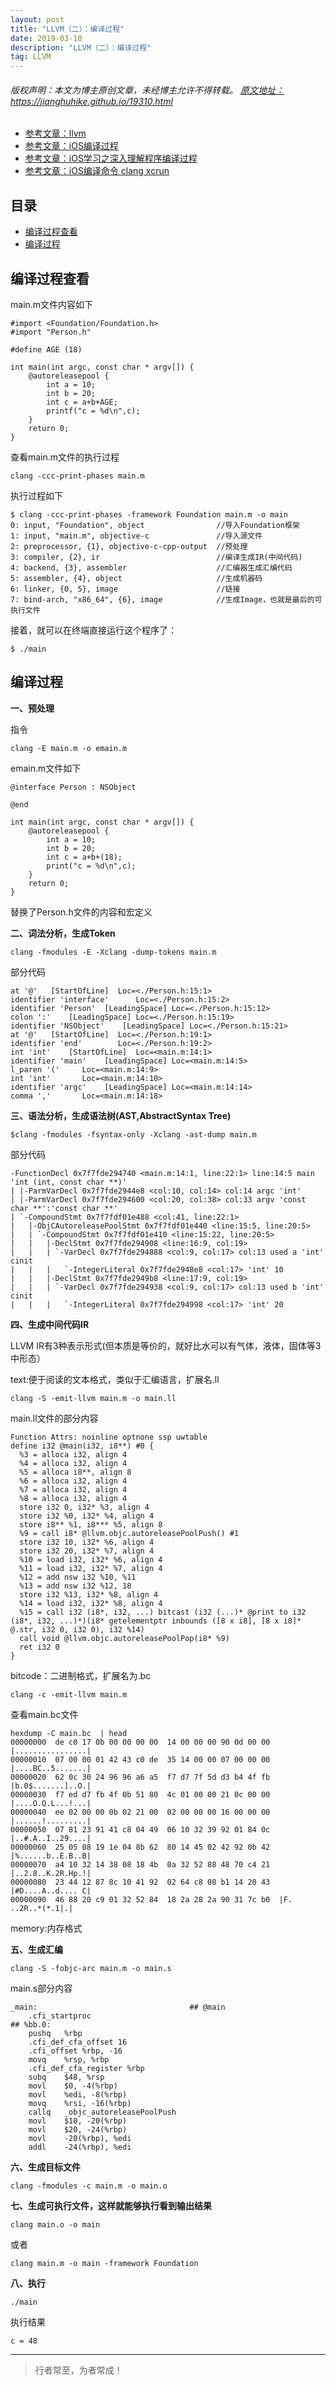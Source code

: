 ```yaml
---
layout: post
title: "LLVM（二）：编译过程"
date: 2019-03-10 
description: "LLVM（二）：编译过程"
tag: LLVM
--- 
```


<h6>
  版权声明：本文为博主原创文章，未经博主允许不得转载。
  <a target="_blank" href="https://jianghuhike.github.io/19310.html">
  原文地址：https://jianghuhike.github.io/19310.html 
  </a>
</h6>

- [参考文章：llvm](https://www.jianshu.com/p/72bbcb8d109a)
- [参考文章：iOS编译过程](https://www.jianshu.com/p/3c51a42b87a6)
- [参考文章：iOS学习之深入理解程序编译过程](https://www.jianshu.com/p/7d71d15e3099)
- [参考文章：iOS编译命令 clang xcrun](https://www.jianshu.com/p/80240af0bac6)



## 目录
* [编译过程查看](#content1)
* [编译过程](#content2)


<!-- ************************************************ -->
## <a id="content1"></a> 编译过程查看

main.m文件内容如下
```
#import <Foundation/Foundation.h>
#import "Person.h"

#define AGE (18)

int main(int argc, const char * argv[]) {
    @autoreleasepool {
        int a = 10;
        int b = 20;
        int c = a+b+AGE;
        printf("c = %d\n",c);
    }
    return 0;
}
```

查看main.m文件的执行过程     
```
clang -ccc-print-phases main.m
```

执行过程如下
```
$ clang -ccc-print-phases -framework Foundation main.m -o main
0: input, "Foundation", object                //导入Foundation框架
1: input, "main.m", objective-c               //导入源文件
2: preprocessor, {1}, objective-c-cpp-output  //预处理
3: compiler, {2}, ir                          //编译生成IR(中间代码)
4: backend, {3}, assembler                    //汇编器生成汇编代码
5: assembler, {4}, object                     //生成机器码
6: linker, {0, 5}, image                      //链接
7: bind-arch, "x86_64", {6}, image            //生成Image，也就是最后的可执行文件
```

接着，就可以在终端直接运行这个程序了：
```
$ ./main
```

<!-- ************************************************ -->
## <a id="content2"></a> 编译过程

**一、预处理**

指令
```
clang -E main.m -o emain.m
```

emain.m文件如下
```
@interface Person : NSObject

@end

int main(int argc, const char * argv[]) {
    @autoreleasepool {
        int a = 10;
        int b = 20;
        int c = a+b+(18);
        print("c = %d\n",c);
    }
    return 0;
}
```
替换了Person.h文件的内容和宏定义

**二、词法分析，生成Token**

```
clang -fmodules -E -Xclang -dump-tokens main.m
```

部分代码
```
at '@'	 [StartOfLine]	Loc=<./Person.h:15:1>
identifier 'interface'		Loc=<./Person.h:15:2>
identifier 'Person'	 [LeadingSpace]	Loc=<./Person.h:15:12>
colon ':'	 [LeadingSpace]	Loc=<./Person.h:15:19>
identifier 'NSObject'	 [LeadingSpace]	Loc=<./Person.h:15:21>
at '@'	 [StartOfLine]	Loc=<./Person.h:19:1>
identifier 'end'		Loc=<./Person.h:19:2>
int 'int'	 [StartOfLine]	Loc=<main.m:14:1>
identifier 'main'	 [LeadingSpace]	Loc=<main.m:14:5>
l_paren '('		Loc=<main.m:14:9>
int 'int'		Loc=<main.m:14:10>
identifier 'argc'	 [LeadingSpace]	Loc=<main.m:14:14>
comma ','		Loc=<main.m:14:18>
```

**三、语法分析，生成语法树(AST,AbstractSyntax Tree)**

```
$clang -fmodules -fsyntax-only -Xclang -ast-dump main.m
```
部分代码
```
-FunctionDecl 0x7f7fde294740 <main.m:14:1, line:22:1> line:14:5 main 'int (int, const char **)'
| |-ParmVarDecl 0x7f7fde2944e8 <col:10, col:14> col:14 argc 'int'
| |-ParmVarDecl 0x7f7fde294600 <col:20, col:38> col:33 argv 'const char **':'const char **'
| `-CompoundStmt 0x7f7fdf01e488 <col:41, line:22:1>
|   |-ObjCAutoreleasePoolStmt 0x7f7fdf01e440 <line:15:5, line:20:5>
|   | `-CompoundStmt 0x7f7fdf01e410 <line:15:22, line:20:5>
|   |   |-DeclStmt 0x7f7fde294908 <line:16:9, col:19>
|   |   | `-VarDecl 0x7f7fde294888 <col:9, col:17> col:13 used a 'int' cinit
|   |   |   `-IntegerLiteral 0x7f7fde2948e8 <col:17> 'int' 10
|   |   |-DeclStmt 0x7f7fde2949b8 <line:17:9, col:19>
|   |   | `-VarDecl 0x7f7fde294938 <col:9, col:17> col:13 used b 'int' cinit
|   |   |   `-IntegerLiteral 0x7f7fde294998 <col:17> 'int' 20
```

**四、生成中间代码IR**

LLVM IR有3种表示形式(但本质是等价的，就好比水可以有气体，液体，固体等3中形态）

text:便于阅读的文本格式，类似于汇编语言，扩展名.ll
```
clang -S -emit-llvm main.m -o main.ll
```
main.ll文件的部分内容
```
Function Attrs: noinline optnone ssp uwtable
define i32 @main(i32, i8**) #0 {
  %3 = alloca i32, align 4
  %4 = alloca i32, align 4
  %5 = alloca i8**, align 8
  %6 = alloca i32, align 4
  %7 = alloca i32, align 4
  %8 = alloca i32, align 4
  store i32 0, i32* %3, align 4
  store i32 %0, i32* %4, align 4
  store i8** %1, i8*** %5, align 8
  %9 = call i8* @llvm.objc.autoreleasePoolPush() #1
  store i32 10, i32* %6, align 4
  store i32 20, i32* %7, align 4
  %10 = load i32, i32* %6, align 4
  %11 = load i32, i32* %7, align 4
  %12 = add nsw i32 %10, %11
  %13 = add nsw i32 %12, 18
  store i32 %13, i32* %8, align 4
  %14 = load i32, i32* %8, align 4
  %15 = call i32 (i8*, i32, ...) bitcast (i32 (...)* @print to i32 (i8*, i32, ...)*)(i8* getelementptr inbounds ([8 x i8], [8 x i8]* @.str, i32 0, i32 0), i32 %14)
  call void @llvm.objc.autoreleasePoolPop(i8* %9)
  ret i32 0
}
```



bitcode：二进制格式，扩展名为.bc

```
clang -c -emit-llvm main.m
```

查看main.bc文件
```
hexdump -C main.bc  | head
00000000  de c0 17 0b 00 00 00 00  14 00 00 00 90 0d 00 00  |................|
00000010  07 00 00 01 42 43 c0 de  35 14 00 00 07 00 00 00  |....BC..5.......|
00000020  62 0c 30 24 96 96 a6 a5  f7 d7 7f 5d d3 b4 4f fb  |b.0$.......]..O.|
00000030  f7 ed d7 fb 4f 0b 51 80  4c 01 00 00 21 0c 00 00  |....O.Q.L...!...|
00000040  ee 02 00 00 0b 02 21 00  02 00 00 00 16 00 00 00  |......!.........|
00000050  07 81 23 91 41 c8 04 49  06 10 32 39 92 01 84 0c  |..#.A..I..29....|
00000060  25 05 08 19 1e 04 8b 62  80 14 45 02 42 92 0b 42  |%......b..E.B..B|
00000070  a4 10 32 14 38 08 18 4b  0a 32 52 88 48 70 c4 21  |..2.8..K.2R.Hp.!|
00000080  23 44 12 87 8c 10 41 92  02 64 c8 08 b1 14 20 43  |#D....A..d.... C|
00000090  46 88 20 c9 01 32 52 84  18 2a 28 2a 90 31 7c b0  |F. ..2R..*(*.1|.|
```

memory:内存格式

**五、生成汇编**

```
clang -S -fobjc-arc main.m -o main.s
```
main.s部分内容
```
_main:                                  ## @main
	.cfi_startproc
## %bb.0:
	pushq	%rbp
	.cfi_def_cfa_offset 16
	.cfi_offset %rbp, -16
	movq	%rsp, %rbp
	.cfi_def_cfa_register %rbp
	subq	$48, %rsp
	movl	$0, -4(%rbp)
	movl	%edi, -8(%rbp)
	movq	%rsi, -16(%rbp)
	callq	_objc_autoreleasePoolPush
	movl	$10, -20(%rbp)
	movl	$20, -24(%rbp)
	movl	-20(%rbp), %edi
	addl	-24(%rbp), %edi
  ```

**六、生成目标文件**

```
clang -fmodules -c main.m -o main.o
```

**七、生成可执行文件，这样就能够执行看到输出结果**

```
clang main.o -o main
```
或者
```
clang main.m -o main -framework Foundation
```

**八、执行**

```
./main
```
执行结果
```
c = 48
```



----------
>  行者常至，为者常成！



